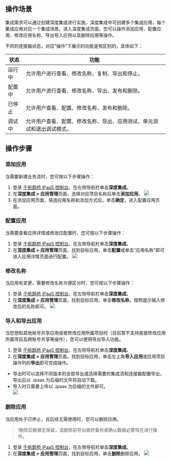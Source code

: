 ## 操作场景
集成需求可以通过创建深度集成进行实施，深度集成中可创建多个集成应用，每个集成应用对应一个集成场景。进入深度集成页面，您可以操作添加应用、配置应用、修改应用名称、导出导入应用以及删除应用等操作。

不同的连接器状态，对应“操作”下展示的功能是有区别的，具体如下：

| 状态 | 功能 |
|---------|---------|
|  运行中 | 允许用户进行查看、修改名称、复制、导出和停止。|
|  配置中 | 允许用户进行查看、修改名称、导出、发布和删除。|
|  已停止 | 允许用户查看、配置、修改名称、发布和删除。|
|  调试中 | 允许用户查看、配置、修改名称、导出、应用测试、单元测试和退出调试模式。|

## 操作步骤
### 添加应用
当需要新建业务流时，您可按以下步骤操作：
1. 登录 [千帆鹊桥 iPaaS 控制台](https://console.cloud.tencent.com/ipaas)，在左侧导航栏单击**深度集成**。
2. 在**深度集成 > 应用管理**页面，选择对应项目名称后单击**添加应用**。
![](https://qcloudimg.tencent-cloud.cn/raw/0066da8712629f2da0f22b78bf576bba.png)
3. 在添加应用页面，填选应用名称和添加方式后，单击**确定**，进入配置应用页面。


### 配置应用
当需要查看应用详情或修改应配置时，您可按以下步骤操作：
1. 登录 [千帆鹊桥 iPaaS 控制台](https://console.cloud.tencent.com/ipaas)，在左侧导航栏单击**深度集成**。
2.  在**深度集成 > 应用管理**页面，找到目标应用，单击**配置**或单击“应用名称”即可进入应用详情页面进行配置。
![](https://qcloudimg.tencent-cloud.cn/raw/ff53d55f6bfa7d2c841d3a8a3ee6fd38.png)



### 修改名称
当应用有变更，需要修改名称方便区分时，您可按以下步骤操作：
1. 登录 [千帆鹊桥 iPaaS 控制台](https://console.cloud.tencent.com/ipaas)，在左侧导航栏单击**深度集成**。
2. 在**深度集成 > 应用管理**页面，找到目标应用，单击**修改名称**，按照提示输入修改后的名称即可。
![](https://qcloudimg.tencent-cloud.cn/raw/221d3e0ee30a7e40cec6ee1db9548b8b.png)

### 导入和导出应用
当您想和其他账号共享应用或者修改应用所属项目时（目前暂不支持直接修改应用所属项目及跨账号共享等操作），您可以使用导出导入功能。
1. 登录 [千帆鹊桥 iPaaS 控制台](https://console.cloud.tencent.com/ipaas)，在左侧导航栏单击**深度集成**。
2. 在**深度集成 > 应用管理**页面，找到目标应用，单击左上角**导入应用**或应用项目操作列的**导出**即可完成操作。
 - 导出时可以选择不同版本的全部导出或选择需要的集成流和连接器配置导出，导出后以 .ipaas 为后缀的文件将自动下载。
 - 导入时只需要上传以 .ipaas 为后缀的文件即可。  
![](https://qcloudimg.tencent-cloud.cn/raw/7286832fff2e5bac4585b2ef7d01dca2.png)

### 删除应用
当应用处于已停止，且后续无需使用时，您可以删除应用。
>!删除后数据无保留，请删除前导出做好备份或确认数据必要性在进行操作。
>
1. 登录 [千帆鹊桥 iPaaS 控制台](https://console.cloud.tencent.com/ipaas)，在左侧导航栏单击**深度集成**。
2. 在**深度集成 > 应用管理**页面，找到目标应用，单击**删除**删除应用。
![](https://qcloudimg.tencent-cloud.cn/raw/0a8577a2199ea3e838c02fc7a40c3bd1.png)
